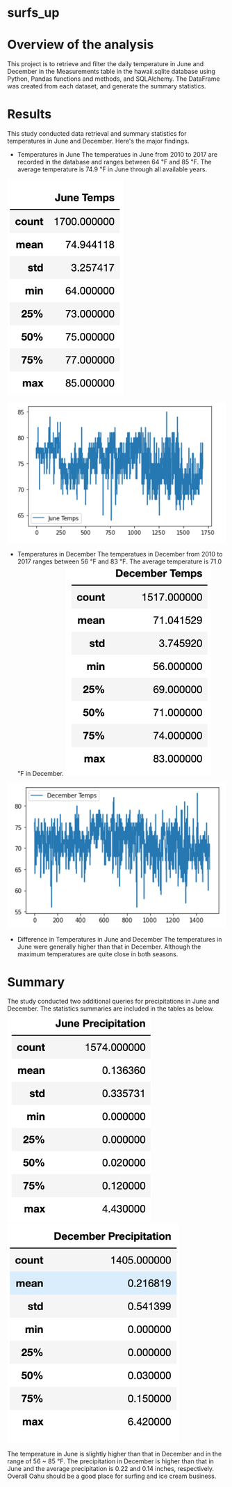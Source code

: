 # surfs_up

# Overview of the analysis
This project is to retrieve and filter the daily temperature in June and December in the Measurements table in the hawaii.sqlite database using Python, Pandas functions and methods, and SQLAlchemy. The DataFrame was created from each dataset, and generate the summary statistics.

# Results
This study conducted data retrieval and summary statistics for temperatures in June and December. Here's the major findings.

- Temperatures in June
The temperatues in June from 2010 to 2017 are recorded in the database and ranges between 64 ℉ and 85 ℉. The average temperature is 74.9 ℉ in June through all available years.

![June_stat_table](https://github.com/hankai26/surfs_up/blob/main/Resources/Temp_Jun.png)

![June_fig](https://github.com/hankai26/surfs_up/blob/main/Resources/Fig_Jun.png)

- Temperatures in December
The temperatues in December from 2010 to 2017 ranges between 56 ℉ and 83 ℉. The average temperature is 71.0 ℉ in December.
![Dec_stat_table](https://github.com/hankai26/surfs_up/blob/main/Resources/Temp_Dec.png)

![Dec_fig](https://github.com/hankai26/surfs_up/blob/main/Resources/Fig_Dec.png)

- Difference in Temperatures in June and December
The temperatures in June were generally higher than that in December. Although the maximum temperatures are quite close in both seasons.

# Summary
The study conducted two additional queries for precipitations in June and December. The statistics summaries are included in the tables as below. 
![Jun_prcp](https://github.com/hankai26/surfs_up/blob/main/Resources/Jun_prcp.png)
![Dec_prcp](https://github.com/hankai26/surfs_up/blob/main/Resources/Dec_prcp.png)

The temperature in June is slightly higher than that in December and in the range of 56 ~ 85 ℉. The precipitation in December is higher than that in June and the average precipitation is 0.22 and 0.14 inches, respectively. Overall Oahu should be a good place for surfing and ice cream business.
